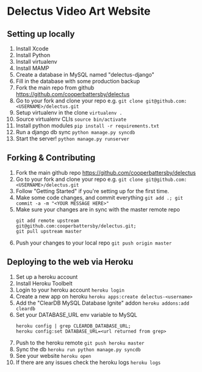 # Delectus Video Art Website

## Setting up locally

1. Install Xcode
2. Install Python
3. Install virtualenv
4. Install MAMP
5. Create a database in MySQL named "delectus-django"
6. Fill in the database with some production backup
7. Fork the main repo from github https://github.com/cooperbattersby/delectus
8. Go to your fork and clone your repo e.g. `git clone git@github.com:<USERNAME>/delectus.git`
9. Setup virtualenv in the clone `virtualenv .`
10. Source virtualenv CLIs `source bin/activate`
11. Install python modules `pip install -r requirements.txt`
12. Run a django db sync `python manage.py syncdb`
13. Start the server! `python manage.py runserver`

## Forking & Contributing

1. Fork the main github repo https://github.com/cooperbattersby/delectus
2. Go to your fork and clone your repo e.g. `git clone git@github.com:<USERNAME>/delectus.git`
3. Follow "Getting Started" if you're setting up for the first time.
4. Make some code changes, and commit everything `git add .; git commit -a -m "<YOUR MESSAGE HERE>"`
5. Make sure your changes are in sync with the master remote repo
	````
	git add remote upstream git@github.com:cooperbattersby/delectus.git; 
	git pull upstream master
	````
5. Push your changes to your local repo `git push origin master`

## Deploying to the web via Heroku

1. Set up a heroku account
2. Install Heroku Toolbelt
3. Login to your heroku account `heroku login`
4. Create a new app on heroku `heroku apps:create delectus-<username>`
5. Add the "ClearDB MySQL Database Ignite" addon `heroku addons:add cleardb`
6. Set your DATABASE_URL env variable to MySQL 
	````
	heroku config | grep CLEARDB_DATABASE_URL; 
	heroku config:set DATABASE_URL=<url returned from grep>
	````
7. Push to the heroku remote `git push heroku master`
8. Sync the db `heroku run python manage.py syncdb`
9. See your website `heroku open`
10. If there are any issues check the heroku logs `heroku logs`